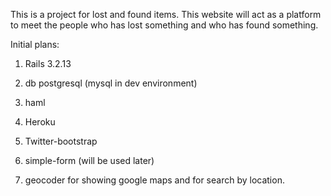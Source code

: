 This is a project for lost and found items. This website will act as a platform to meet the people who has lost something and who has found something.





Initial plans: 

1. Rails 3.2.13 

2. db postgresql  (mysql in dev environment)

3. haml

4. Heroku 

5. Twitter-bootstrap

6. simple-form (will be used later)

7. geocoder for showing google maps and for search by location.